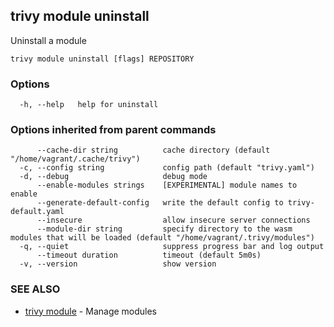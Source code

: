## trivy module uninstall

Uninstall a module

```
trivy module uninstall [flags] REPOSITORY
```

### Options

```
  -h, --help   help for uninstall
```

### Options inherited from parent commands

```
      --cache-dir string          cache directory (default "/home/vagrant/.cache/trivy")
  -c, --config string             config path (default "trivy.yaml")
  -d, --debug                     debug mode
      --enable-modules strings    [EXPERIMENTAL] module names to enable
      --generate-default-config   write the default config to trivy-default.yaml
      --insecure                  allow insecure server connections
      --module-dir string         specify directory to the wasm modules that will be loaded (default "/home/vagrant/.trivy/modules")
  -q, --quiet                     suppress progress bar and log output
      --timeout duration          timeout (default 5m0s)
  -v, --version                   show version
```

### SEE ALSO

* [trivy module](trivy_module.md)	 - Manage modules

